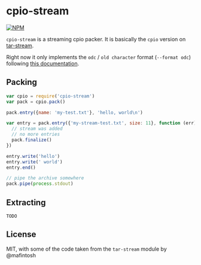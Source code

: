 # cpio-stream
[![NPM](https://nodei.co/npm/cpio-stream.png)](https://nodei.co/npm/cpio-stream/)

`cpio-stream` is a streaming cpio packer. It is basically the `cpio` version
on [tar-stream](https://github.com/mafintosh/tar-stream).

Right now it only implements the `odc` / `old character` format (`--format odc`)
following [this documentation](http://people.freebsd.org/~kientzle/libarchive/man/cpio.5.txt).

## Packing

```js
var cpio = require('cpio-stream')
var pack = cpio.pack()

pack.entry({name: 'my-test.txt'}, 'hello, world\n')

var entry = pack.entry({'my-stream-test.txt', size: 11}, function (err) {
  // stream was added
  // no more entries
  pack.finalize()
})

entry.write('hello')
entry.write(' world')
entry.end()

// pipe the archive somewhere
pack.pipe(process.stdout)

```

## Extracting

`TODO`

## License
MIT, with some of the code taken from the `tar-stream` module by @mafintosh